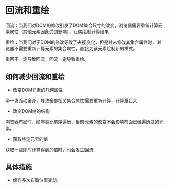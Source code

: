 # 回流和重绘

回流：当我们对DOM的修改引发了DOM集合尺寸的改变，浏览器需要重新计算元素属性（其他元素因此受到影响），让偶绘制计算结果

重绘：当我们对于DOM的修改导致了央视变化，但是并未修改其集合属性时，浏览器不需要重新计算元素的集合属性，直接为该元素绘制新的样式。

重回不一定导致回流，回流一定导致重绘。

## 如何减少回流和重绘

* 改变DOM元素的几何属性

牵一发而动全身，导致全部相关集合属性需要重新计算，计算量巨大

* 改变DOM树的结构

浏览器布局时，顺序类比前序遍历，当前元素的改变不会影响前面已经遍历过的元素。

* 获取特定元素的值

获取一些即时计算得到的值时，也会发生回流



## 具体措施

* 缓存多次布局位置变动，

